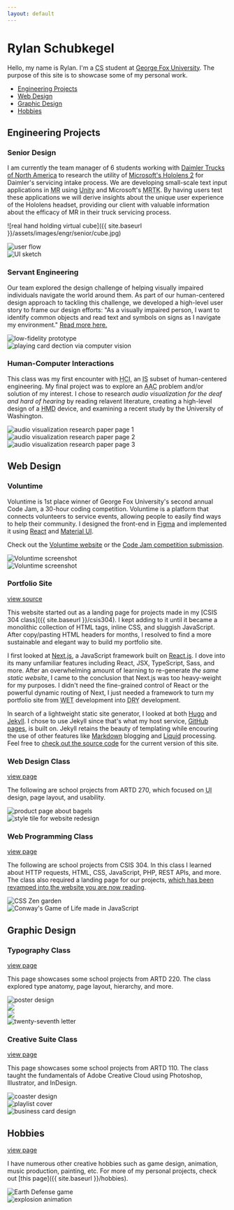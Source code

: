 ```yaml
---
layout: default
---
```


# Rylan Schubkegel

Hello, my name is Rylan. I'm a <abbr title="computer science">CS</abbr> student at [George Fox University](https://www.georgefox.edu/). The purpose of this site is to showcase some of my personal work.

- [Engineering Projects](#engineering-projects)
- [Web Design](#web-design)
- [Graphic Design](#graphic-design)
- [Hobbies](#hobbies)

## Engineering Projects

### Senior Design

I am currently the team manager of 6 students working with [Daimler Trucks of North America](https://northamerica.daimlertruck.com/) to research the utility of [Microsoft's Hololens 2](https://www.microsoft.com/en-us/hololens/hardware) for Daimler's servicing intake process. We are developing small-scale text input applications in <abbr title="mixed reality">MR</abbr> using [Unity](https://unity.com/) and Microsoft's <abbr title="mixed reality toolkit">MRTK</abbr>. By having users test these applications we will derive insights about the unique user experience of the Hololens headset, providing our client with valuable information about the efficacy of MR in their truck servicing process.

![real hand holding virtual cube]({{ site.baseurl }}/assets/images/engr/senior/cube.jpg)

<div class="row align-items-center">
  <div class="col-sm-6">
    <img src="{{ site.baseurl }}/assets/images/engr/senior/user-flow.png" alt="user flow"/>
  </div>
  <div class="col-sm-6">
    <img src="{{ site.baseurl }}/assets/images/engr/senior/sketch_1_3_2.jpg" alt="UI sketch"/>
  </div>
</div>

### Servant Engineering

Our team explored the design challenge of helping visually impaired individuals navigate the world around them. As part of our human-centered design approach to tackling this challenge, we developed a high-level user story to frame our design efforts: "As a visually impaired person, I want to identify common objects and read text and symbols on signs as I navigate my environment." [Read more here.](https://cs.georgefox.edu/about/research/computer-vision-for-the-visually-impaired/)

<div class="row align-items-center">
  <div class="col-sm-6">
    <img src="{{ site.baseurl }}/assets/images/engr/servant/prototype.png" alt="low-fidelity prototype"/>
  </div>
  <div class="col-sm-6">
    <img src="{{ site.baseurl }}/assets/images/engr/servant/detection.png" alt="playing card dection via computer vision"/>
  </div>
</div>

### Human-Computer Interactions

This class was my first encounter with <abbr title="human-computer interactions">HCI</abbr>, an <abbr title="information systems">IS</abbr> subset of human-centered engineering. My final project was to explore an <abbr title="alternative and augmented communication">AAC</abbr> problem and/or solution of my interest. I chose to research _audio visualization for the deaf and hard of hearing_ by reading relavent literature, creating a high-level design of a <abbr title="head-mounted display">HMD</abbr> device, and examining a recent study by the University of Washington.

<div class="row align-items-center justify-content-center">
  <div class="col-4">
    <img src="{{ site.baseurl }}/assets/images/engr/hci/hci_paper_1.jpg" alt="audio visualization research paper page 1"/>
  </div>
  <div class="col-4">
    <img src="{{ site.baseurl }}/assets/images/engr/hci/hci_paper_2.jpg" alt="audio visualization research paper page 2"/>
  </div>
  <div class="col-4">
    <img src="{{ site.baseurl }}/assets/images/engr/hci/hci_paper_3.jpg" alt="audio visualization research paper page 3"/>
  </div>
</div>

## Web Design

### Voluntime

Voluntime is 1st place winner of George Fox University's second annual Code Jam, a 30-hour coding competition. Voluntime is a platform that connects volunteers to service events, allowing people to easily find ways to help their community. I designed the front-end in [Figma](https://www.figma.com/) and implemented it using [React](https://reactjs.org/) and [Material UI](https://mui.com/).

Check out the [Voluntime website](https://volunti.me/) or the [Code Jam competition submission](https://devpost.com/software/top-secret-team-3-project-title).

<div class="row align-items-center">
  <div class="col-6">
    <img src="{{ site.baseurl }}/assets/images/web-design/voluntime1.jpg" alt="Voluntime screenshot"/>
  </div>
  <div class="col-6">
    <img src="{{ site.baseurl }}/assets/images/web-design/voluntime2.jpg" alt="Voluntime screenshot"/>
  </div>
</div>

### Portfolio Site

<a class="header-link" href="https://github.com/rschubkegel/rschubkegel.github.io">view source</a>

This website started out as a landing page for projects made in my [CSIS 304 class]({{ site.baseurl }}/csis304). I kept adding to it until it became a monolithic collection of HTML tags, inline CSS, and sluggish JavaScript. After copy/pasting HTML headers for months, I resolved to find a more sustainable and elegant way to build my portfolio site.

I first looked at [Next.js](https://nextjs.org/), a JavaScript framework built on [React.js](https://reactjs.org/). I dove into its many unfamiliar features including React, JSX, TypeScript, Sass, and more. After an overwhelming amount of learning to re-generate _the same static website_, I came to the conclusion that Next.js was too heavy-weight for my purposes. I didn't need the fine-grained control of React or the powerful dynamic routing of Next, I just needed a framework to turn my portfolio site from <abbr title="write everything twice">WET</abbr> development into <abbr title="don't repeat yourself">DRY</abbr> development.

In search of a lightweight static site generator, I looked at both [Hugo](https://gohugo.io/) and [Jekyll](https://jekyllrb.com/). I chose to use Jekyll since that's what my host service, [GitHub pages](https://pages.github.com/), is built on. Jekyll retains the beauty of templating while encouring the use of other features like [Markdown](https://daringfireball.net/projects/markdown/) blogging and [Liquid](https://github.com/Shopify/liquid/wiki) processing. Feel free to [check out the source code](https://github.com/rschubkegel/rschubkegel.github.io) for the current version of this site.

### Web Design Class

<a class="header-link" href="{{ site.baseurl }}/artd270">view page</a>

The following are school projects from ARTD 270, which focused on <abbr title="user interface">UI</abbr> design, page layout, and usability.

<div class="row align-items-center">
  <div class="col-sm-6">
    <img src="{{ site.baseurl }}/assets/images/web-design/bagels-banner.jpg" alt="product page about bagels"/>
  </div>
  <div class="col-sm-6">
    <img src="{{ site.baseurl }}/assets/images/web-design/style-tile.png" alt="style tile for website redesign"/>
  </div>
</div>

### Web Programming Class

<a class="header-link" href="{{ site.baseurl }}/csis304">view page</a>

The following are school projects from CSIS 304. In this class I learned about HTTP requests, HTML, CSS, JavaScript, PHP, REST APIs, and more. The class also required a landing page for our projects, [which has been revamped into the website you are now reading](#portfolio-site-view-source).


<div class="row align-items-center">
  <div class="col-sm-6">
    <img src="{{ site.baseurl }}/assets/images/web-programming/zen.jpg" alt="CSS Zen garden"/>
  </div>
  <div class="col-sm-6">
    <img src="{{ site.baseurl }}/assets/images/web-programming/conway.jpg" alt="Conway's Game of Life made in JavaScript"/>
  </div>
</div>

## Graphic Design

### Typography Class

<a class="header-link" href="{{ site.baseurl }}/artd220">view page</a>

This page showcases some school projects from ARTD 220. The class explored type anatomy, page layout, hierarchy, and more.

<div class="row align-items-center">
  <div class="col-sm-3">
    <img src="{{ site.baseurl }}/assets/images/typography/made-by-humans.jpg" alt="poster design"/>
  </div>
  <div class="col-6 col-sm-3 py-4">
    <img src="{{ site.baseurl }}/assets/images/typography/anatomy/1.png"/>
  </div>
  <div class="col-6 col-sm-3 py-4">
    <img src="{{ site.baseurl }}/assets/images/typography/anatomy/2.png"/>
  </div>
  <div class="col-sm-3">
    <img src="{{ site.baseurl }}/assets/images/typography/twenty-seventh-letter.jpg" alt="twenty-seventh letter"/>
  </div>
</div>

### Creative Suite Class

<a class="header-link" href="{{ site.baseurl }}/artd110">view page</a>

This page showcases some school projects from ARTD 110. The class taught the fundamentals of Adobe Creative Cloud using Photoshop, Illustrator, and InDesign.

<div class="row align-items-center">
  <div class="col-6 col-sm-3">
    <img src="{{ site.baseurl }}/assets/images/creative-suite/coasters-1.png" alt="coaster design"/>
  </div>
  <div class="col-6 col-sm-3 order-sm-last">
    <img src="{{ site.baseurl }}/assets/images/creative-suite/playlist/18.jpg" alt="playlist cover"/>
  </div>
  <div class="col-sm-6 pt-3 pt-sm-0">
    <img src="{{ site.baseurl }}/assets/images/creative-suite/business-card-2.png" alt="business card design"/>
  </div>
</div>

## Hobbies

<a class="header-link" href="{{ site.baseurl }}/hobbies">view page</a>

I have numerous other creative hobbies such as game design, animation, music production, painting, etc. For more of my personal projects, check out [this page]({{ site.baseurl }}/hobbies).

<div class="row align-items-center">
  <div class="col-6">
    <img src="{{ site.baseurl }}/assets/images/games/ED.png" alt="Earth Defense game"/>
  </div>
  <div class="col-6">
    <img src="{{ site.baseurl }}/assets/images/animations/explosion.gif" alt="explosion animation"/>
  </div>
</div>